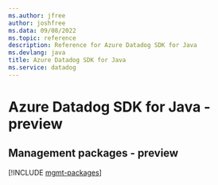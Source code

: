 ```yaml
---
ms.author: jfree
author: joshfree
ms.data: 09/08/2022
ms.topic: reference
description: Reference for Azure Datadog SDK for Java
ms.devlang: java
title: Azure Datadog SDK for Java
ms.service: datadog
---
```

# Azure Datadog SDK for Java - preview

## Management packages - preview
[!INCLUDE [mgmt-packages](datadog-mgmt-index.md)]